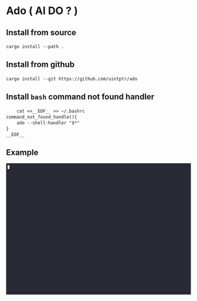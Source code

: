 # Ado ( AI DO ? )


## Install from source

```
cargo install --path .
```

## Install from github

```
cargo install --git https://github.com/uintptr/ado
```

## Install `bash` command not found handler

```
    cat <<__EOF__ >> ~/.bashrc
command_not_found_handle(){
    ado --shell-handler "$*"
}
__EOF__

```

## Example

 ![Alt Text](documentation/ado.gif)